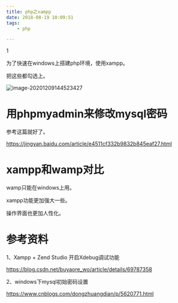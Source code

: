 ```yaml
---
title: php之xampp
date: 2018-08-19 10:09:51
tags:
	- php

---
```




1

为了快速在windows上搭建php环境，使用xampp。

把这些都勾选上。

![image-20201209144523427](https://gitee.com/teddyxiong53/playopenwrt_pic/raw/master/image-20201209144523427.png)



# 用phpmyadmin来修改mysql密码

参考这篇就好了。

https://jingyan.baidu.com/article/e4511cf332b9832b845eaf27.html





# xampp和wamp对比

wamp只能在windows上用。

xampp功能更加强大一些。

操作界面也更加人性化。







# 参考资料

1、Xampp + Zend Studio 开启Xdebug调试功能

https://blog.csdn.net/buyaore_wo/article/details/69787358

2、windows下mysql初始密码设置

https://www.cnblogs.com/dongzhuangdian/p/5620771.html

